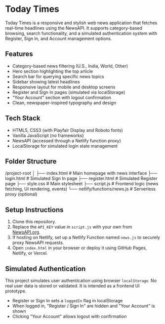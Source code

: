 # Today Times

Today Times is a responsive and stylish web news application that fetches real-time headlines using the NewsAPI. It supports category-based browsing, search functionality, and a simulated authentication system with Register, Sign In, and Account management options.

## Features

- Category-based news filtering (U.S., India, World, Other)
- Hero section highlighting the top article
- Search bar for querying specific news topics
- Sidebar showing latest headlines
- Responsive layout for mobile and desktop screens
- Register and Sign In pages (simulated via localStorage)
- "Your Account" section with logout confirmation
- Clean, newspaper-inspired typography and design

## Tech Stack

- HTML5, CSS3 (with Playfair Display and Roboto fonts)
- Vanilla JavaScript (no frameworks)
- NewsAPI (accessed through a Netlify function proxy)
- LocalStorage for simulated login state management

## Folder Structure

/project-root
│
├── index.html # Main homepage with news interface
├── login.html # Simulated Sign In page
├── register.html # Simulated Register page
├── style.css # Main stylesheet
├── script.js # Frontend logic (news fetching, UI rendering, events)
└── netlify/functions/news.js # Serverless proxy (optional)


## Setup Instructions

1. Clone this repository.
2. Replace the `API_KEY` value in `script.js` with your own from [NewsAPI.org](https://newsapi.org/).
3. If hosting on Netlify, set up a Netlify Function named `news.js` to securely proxy NewsAPI requests.
4. Open `index.html` in your browser or deploy it using GitHub Pages, Netlify, or Vercel.

## Simulated Authentication

This project simulates user authentication using browser `localStorage`. No real user data is stored or validated. It is intended as a frontend UI prototype.

- Register or Sign In sets a `loggedIn` flag in localStorage
- When logged in, "Register / Sign In" are hidden and "Your Account" is shown
- Clicking "Your Account" allows logout with confirmation


